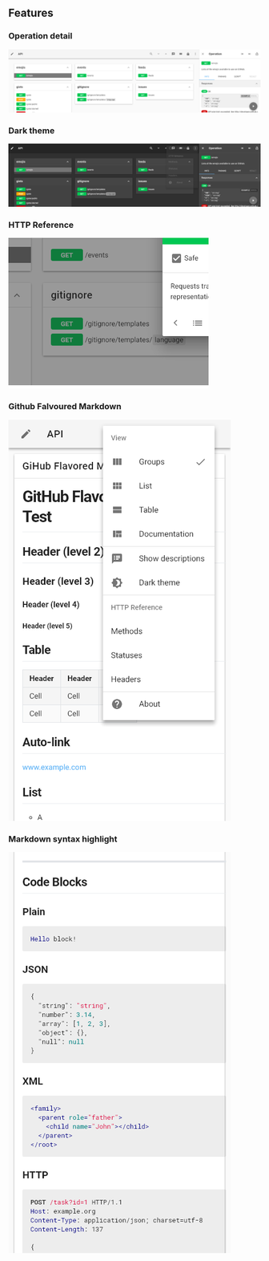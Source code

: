 ## Features

### Operation detail
![](./screenshots/panel.png)

### Dark theme
![](./screenshots/dark.png)

### HTTP Reference
![](./screenshots/method-dialog.png)

### Github Falvoured Markdown
![](./screenshots/markdown.png)

### Markdown syntax highlight
![](./screenshots/blocks.png)
